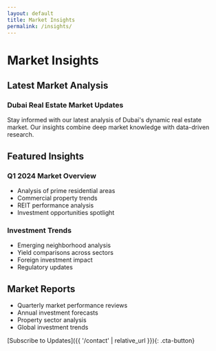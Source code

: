 ```yaml
---
layout: default
title: Market Insights
permalink: /insights/
---
```


# Market Insights

## Latest Market Analysis

### Dubai Real Estate Market Updates
Stay informed with our latest analysis of Dubai's dynamic real estate market. Our insights combine deep market knowledge with data-driven research.

## Featured Insights

### Q1 2024 Market Overview
- Analysis of prime residential areas
- Commercial property trends
- REIT performance analysis
- Investment opportunities spotlight

### Investment Trends
- Emerging neighborhood analysis
- Yield comparisons across sectors
- Foreign investment impact
- Regulatory updates

## Market Reports
- Quarterly market performance reviews
- Annual investment forecasts
- Property sector analysis
- Global investment trends

[Subscribe to Updates]({{ '/contact' | relative_url }}){: .cta-button} 